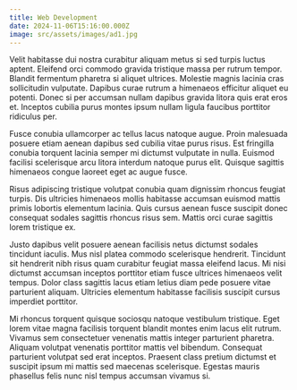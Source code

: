 ```yaml
---
title: Web Development
date: 2024-11-06T15:16:00.000Z
image: src/assets/images/ad1.jpg
---
```


Velit habitasse dui nostra curabitur aliquam metus si sed turpis luctus aptent. Eleifend orci commodo gravida tristique massa per rutrum tempor. Blandit fermentum pharetra si aliquet ultrices. Molestie magnis lacinia cras sollicitudin vulputate. Dapibus curae rutrum a himenaeos efficitur aliquet eu potenti. Donec si per accumsan nullam dapibus gravida litora quis erat eros et. Inceptos cubilia purus montes ipsum nullam ligula faucibus porttitor ridiculus per.

Fusce conubia ullamcorper ac tellus lacus natoque augue. Proin malesuada posuere etiam aenean dapibus sed cubilia vitae purus risus. Est fringilla conubia torquent lacinia semper mi dictumst vulputate in nulla. Euismod facilisi scelerisque arcu litora interdum natoque purus elit. Quisque sagittis himenaeos congue laoreet eget ac augue fusce.

Risus adipiscing tristique volutpat conubia quam dignissim rhoncus feugiat turpis. Dis ultricies himenaeos mollis habitasse accumsan euismod mattis primis lobortis elementum lacinia. Quis cursus aenean fusce suscipit donec consequat sodales sagittis rhoncus risus sem. Mattis orci curae sagittis lorem tristique ex.

Justo dapibus velit posuere aenean facilisis netus dictumst sodales tincidunt iaculis. Mus nisl platea commodo scelerisque hendrerit. Tincidunt sit hendrerit nibh risus quam curabitur feugiat massa eleifend lacus. Mi nisi dictumst accumsan inceptos porttitor etiam fusce ultrices himenaeos velit tempus. Dolor class sagittis lacus etiam letius diam pede posuere vitae parturient aliquam. Ultricies elementum habitasse facilisis suscipit cursus imperdiet porttitor.

Mi rhoncus torquent quisque sociosqu natoque vestibulum tristique. Eget lorem vitae magna facilisis torquent blandit montes enim lacus elit rutrum. Vivamus sem consectetuer venenatis mattis integer parturient pharetra. Aliquam volutpat venenatis porttitor mattis vel bibendum. Consequat parturient volutpat sed erat inceptos. Praesent class pretium dictumst et suscipit ipsum mi mattis sed maecenas scelerisque. Egestas mauris phasellus felis nunc nisl tempus accumsan vivamus si.
